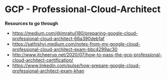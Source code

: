 # GCP - Professional-Cloud-Architect

<b>Resources to go through </b>

- https://medium.com/@imrahul180/preparing-google-cloud-professional-cloud-architect-66a390deb1af
- https://sathishvj.medium.com/notes-from-my-google-cloud-professional-cloud-architect-exam-bbc4299ac30
- http://www.itcheerup.net/2020/07/how-to-pass-the-gcp-professional-cloud-architect-certification/
- https://www.linkedin.com/pulse/how-prepare-google-cloud-professional-architect-exam-khan
